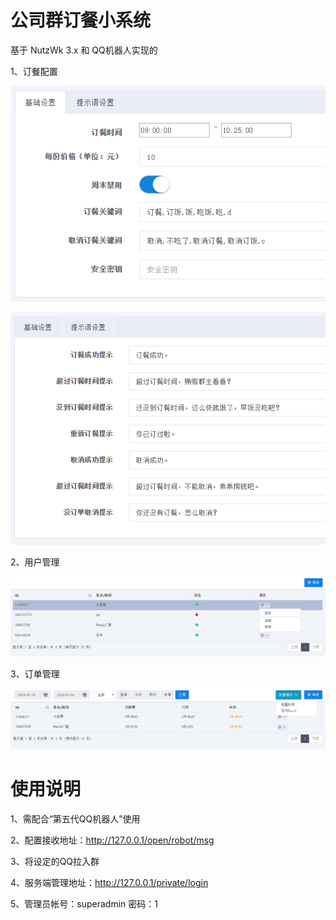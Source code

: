 公司群订餐小系统
=========
基于 NutzWk 3.x 和 QQ机器人实现的

1、订餐配置

![订餐配置截图](robot_1.png)

![订餐配置截图](robot_2.png)

2、用户管理

![用户管理截图](robot_3.png)

3、订单管理

![订单管理截图](robot_4.png)

使用说明
=========
1、需配合“第五代QQ机器人”使用

2、配置接收地址：http://127.0.0.1/open/robot/msg

3、将设定的QQ拉入群

4、服务端管理地址：http://127.0.0.1/private/login

5、管理员帐号：superadmin  密码：1

